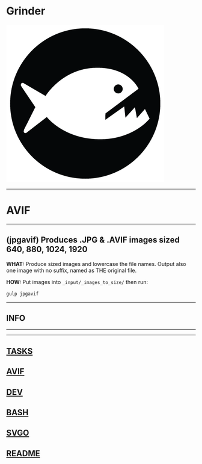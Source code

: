 # Grinder

![eat my images, you photoshop alternative!](./piranha.png)

---
# AVIF
---

## **(jpgavif)** Produces .JPG & .AVIF images sized 640, 880, 1024, 1920

**WHAT:**
Produce sized images and lowercase the file names. Output also one image with no suffix, named as THE original file.

**HOW:**
Put images into ```_input/_images_to_size/``` then run:

```sh
gulp jpgavif
```



---
## INFO
---

---
[TASKS](tasks.md)
---
[AVIF](avif.md)
---
[DEV](dev.md)
---
[BASH](bash.md)
---
[SVGO](svg.md)
---
[README](readme.md)
---
